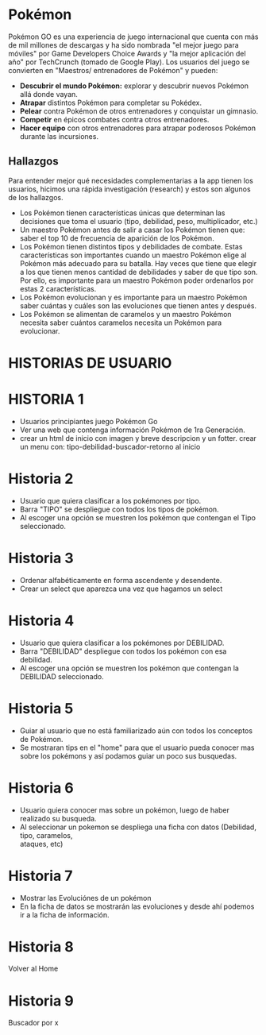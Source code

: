 # Pokémon

Pokémon GO es una experiencia de juego internacional que cuenta con más de mil
millones de descargas y ha sido nombrada "el mejor juego para móviles" por
Game Developers Choice Awards y "la mejor aplicación del año" por TechCrunch
(tomado de Google Play). Los usuarios del juego se convierten en "Maestros/
entrenadores de Pokémon" y pueden:

- **Descubrir el mundo Pokémon:** explorar y descubrir nuevos Pokémon allá
  donde vayan.
- **Atrapar** distintos Pokémon para completar su Pokédex.
- **Pelear** contra Pokémon de otros entrenadores y conquistar un gimnasio.
- **Competir** en épicos combates contra otros entrenadores.
- **Hacer equipo** con otros entrenadores para atrapar poderosos Pokémon
  durante las incursiones.

## Hallazgos

Para entender mejor qué necesidades complementarias a la app tienen los
usuarios, hicimos una rápida investigación (research) y estos son algunos
de los hallazgos.

- Los Pokémon tienen características únicas que determinan las decisiones que
  toma el usuario (tipo, debilidad, peso, multiplicador, etc.)
- Un maestro Pokémon antes de salir a casar los Pokémon tienen que:
  saber el top 10 de frecuencia de aparición de los Pokémon.
- Los Pokémon tienen distintos tipos y debilidades de combate. Estas
  características son importantes cuando un maestro Pokémon elige al Pokémon
  más adecuado para su batalla. Hay veces que tiene que elegir a los que
  tienen menos cantidad de debilidades y saber de que tipo son. Por ello, es
  importante para un maestro Pokémon poder ordenarlos por estas 2
  características.
- Los Pokémon evolucionan y es importante para un
  maestro Pokémon saber cuántas y cuáles son las evoluciones que tienen antes y
  después.
- Los Pokémon se alimentan de caramelos y un maestro Pokémon necesita saber
  cuántos caramelos necesita un Pokémon para evolucionar.


# HISTORIAS DE USUARIO

# HISTORIA 1 
- Usuarios principiantes juego Pokémon Go
- Ver una web que contenga información Pokémon de 1ra Generación.
- crear un html de inicio con imagen y breve descripcion y un fotter.
  crear un menu con: tipo-debilidad-buscador-retorno al inicio

# Historia 2

- Usuario que quiera clasificar a los pokémones por tipo.
- Barra "TIPO" se despliegue con todos los tipos de pokémon.
- Al escoger una opción se muestren los pokémon que contengan el Tipo seleccionado.

# Historia 3

- Ordenar alfabéticamente en forma ascendente y desendente.
- Crear un select que aparezca una vez que hagamos un select

# Historia 4
- Usuario que quiera clasificar a los pokémones por DEBILIDAD.
- Barra "DEBILIDAD" despliegue con todos los pokémon con esa debilidad.
- Al escoger una opción se muestren los pokémon que contengan la DEBILIDAD seleccionado.

# Historia 5
- Guiar al usuario que no está familiarizado aún con todos los conceptos de Pokémon.
- Se mostraran tips en el "home" para que el usuario pueda conocer mas sobre los pokémons y 
  así podamos guiar un poco sus busquedas.

# Historia 6
- Usuario quiera conocer mas sobre un pokémon, luego de haber realizado su busqueda.
- Al seleccionar un pokemon se despliega una ficha con datos (Debilidad, tipo, caramelos,  
  ataques, etc)

# Historia 7
- Mostrar las Evoluciónes de un pokémon
- En la ficha de datos se mostrarán las evoluciones y desde ahí podemos ir a la ficha de 
  información.

# Historia 8
Volver al Home

# Historia 9 
Buscador por x